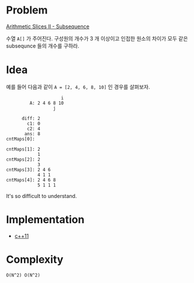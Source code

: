 # Problem

[Arithmetic Slices II - Subsequence](https://leetcode.com/problems/arithmetic-slices-ii-subsequence/)

수열 `A[]` 가 주어진다. 구성원의 개수가 3 개 이상이고 인접한 원소의
차이가 모두 같은 subsequnce 들의 개수를 구하라.

# Idea

예를 들어 다음과 같이 `A = [2, 4, 6, 8, 10]` 인 경우를 살펴보자.

```
                     i
         A: 2 4 6 8 10
                  j

      diff: 2
        c1: 0
        c2: 4
       ans: 8
cntMaps[0]: 
            
cntMaps[1]: 2
            1            
cntMaps[2]: 2
            3
cntMaps[3]: 2 4 6
            4 1 1
cntMaps[4]: 2 4 6 8
            5 1 1 1
```

It's so difficult to understand.

# Implementation

* [c++11](a.cpp)

# Complexity

```
O(N^2) O(N^2)
```
